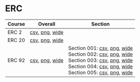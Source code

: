 # ERC

| Course | Overall | Section |
| ------ | ------- | ------- |
| ERC 2 | [csv](https://github.com/UCSD-Historical-Enrollment-Data/2023Winter/blob/main/overall/ERC%202.csv), [png](https://raw.githubusercontent.com/UCSD-Historical-Enrollment-Data/2023Winter/main/plot_overall/ERC%202.png), [wide](https://raw.githubusercontent.com/UCSD-Historical-Enrollment-Data/2023Winter/main/plot_overall_wide/ERC%202.png) |  |
| ERC 20 | [csv](https://github.com/UCSD-Historical-Enrollment-Data/2023Winter/blob/main/overall/ERC%2020.csv), [png](https://raw.githubusercontent.com/UCSD-Historical-Enrollment-Data/2023Winter/main/plot_overall/ERC%2020.png), [wide](https://raw.githubusercontent.com/UCSD-Historical-Enrollment-Data/2023Winter/main/plot_overall_wide/ERC%2020.png) |  |
| ERC 92 | [csv](https://github.com/UCSD-Historical-Enrollment-Data/2023Winter/blob/main/overall/ERC%2092.csv), [png](https://raw.githubusercontent.com/UCSD-Historical-Enrollment-Data/2023Winter/main/plot_overall/ERC%2092.png), [wide](https://raw.githubusercontent.com/UCSD-Historical-Enrollment-Data/2023Winter/main/plot_overall_wide/ERC%2092.png) | Section 001: [csv](https://github.com/UCSD-Historical-Enrollment-Data/2023Winter/blob/main/section/ERC%2092_001.csv), [png](https://raw.githubusercontent.com/UCSD-Historical-Enrollment-Data/2023Winter/main/plot_section/ERC%2092_001.png), [wide](https://raw.githubusercontent.com/UCSD-Historical-Enrollment-Data/2023Winter/main/plot_section_wide/ERC%2092_001.png)<br>Section 002: [csv](https://github.com/UCSD-Historical-Enrollment-Data/2023Winter/blob/main/section/ERC%2092_002.csv), [png](https://raw.githubusercontent.com/UCSD-Historical-Enrollment-Data/2023Winter/main/plot_section/ERC%2092_002.png), [wide](https://raw.githubusercontent.com/UCSD-Historical-Enrollment-Data/2023Winter/main/plot_section_wide/ERC%2092_002.png)<br>Section 003: [csv](https://github.com/UCSD-Historical-Enrollment-Data/2023Winter/blob/main/section/ERC%2092_003.csv), [png](https://raw.githubusercontent.com/UCSD-Historical-Enrollment-Data/2023Winter/main/plot_section/ERC%2092_003.png), [wide](https://raw.githubusercontent.com/UCSD-Historical-Enrollment-Data/2023Winter/main/plot_section_wide/ERC%2092_003.png)<br>Section 004: [csv](https://github.com/UCSD-Historical-Enrollment-Data/2023Winter/blob/main/section/ERC%2092_004.csv), [png](https://raw.githubusercontent.com/UCSD-Historical-Enrollment-Data/2023Winter/main/plot_section/ERC%2092_004.png), [wide](https://raw.githubusercontent.com/UCSD-Historical-Enrollment-Data/2023Winter/main/plot_section_wide/ERC%2092_004.png)<br>Section 005: [csv](https://github.com/UCSD-Historical-Enrollment-Data/2023Winter/blob/main/section/ERC%2092_005.csv), [png](https://raw.githubusercontent.com/UCSD-Historical-Enrollment-Data/2023Winter/main/plot_section/ERC%2092_005.png), [wide](https://raw.githubusercontent.com/UCSD-Historical-Enrollment-Data/2023Winter/main/plot_section_wide/ERC%2092_005.png) |
